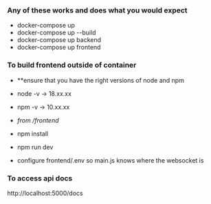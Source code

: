 ### Any of these works and does what you would expect
- docker-compose up 
- docker-compose up --build
- docker-compose up backend
- docker-compose up frontend

### To build frontend outside of container 
- **ensure that you have the right versions of node and npm
- node -v -> 18.xx.xx
- npm -v -> 10.xx.xx
- *from /frontend*
- npm install
- npm run dev

- configure frontend/.env so main.js knows where the websocket is
### To access api docs 
http://localhost:5000/docs
